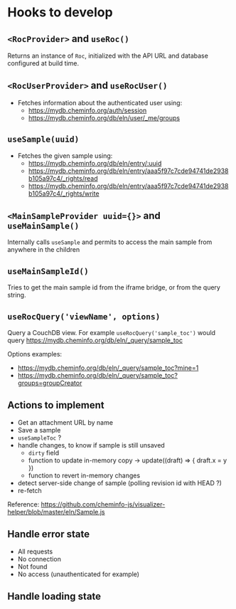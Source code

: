 # Hooks to develop

## `<RocProvider>` and `useRoc()`

Returns an instance of `Roc`, initialized with the API URL and database
configured at build time.

## `<RocUserProvider>` and `useRocUser()`

- Fetches information about the authenticated user using:
  - https://mydb.cheminfo.org/auth/session
  - https://mydb.cheminfo.org/db/eln/user/_me/groups

## `useSample(uuid)`

- Fetches the given sample using:
  - https://mydb.cheminfo.org/db/eln/entry/:uuid
  - https://mydb.cheminfo.org/db/eln/entry/aaa5f97c7cde94741de2938b105a97c4/_rights/read
  - https://mydb.cheminfo.org/db/eln/entry/aaa5f97c7cde94741de2938b105a97c4/_rights/write

## `<MainSampleProvider uuid={}>` and `useMainSample()`

Internally calls `useSample` and permits to access the main sample from anywhere in the children

## `useMainSampleId()`

Tries to get the main sample id from the iframe bridge, or from the query string.

## `useRocQuery('viewName', options)`

Query a CouchDB view. For example `useRocQuery('sample_toc')` would query https://mydb.cheminfo.org/db/eln/_query/sample_toc

Options examples:

- https://mydb.cheminfo.org/db/eln/_query/sample_toc?mine=1
- https://mydb.cheminfo.org/db/eln/_query/sample_toc?groups=groupCreator

## Actions to implement

- Get an attachment URL by name
- Save a sample
- `useSampleToc` ?
- handle changes, to know if sample is still unsaved
  - `dirty` field
  - function to update in-memory copy -> update((draft) => { draft.x = y })
  - function to revert in-memory changes
- detect server-side change of sample (polling revision id with HEAD ?)
- re-fetch

Reference: https://github.com/cheminfo-js/visualizer-helper/blob/master/eln/Sample.js

## Handle error state

- All requests
- No connection
- Not found
- No access (unauthenticated for example)

## Handle loading state
